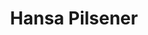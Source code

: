 ---
title: 'Hansa Pilsener'
description: 'Lorem ipsum dolor sit amet consectetur adipisicing elit. Obcaecati sint cumque voluptatem cupiditate odit corporis.'
price: 19
---